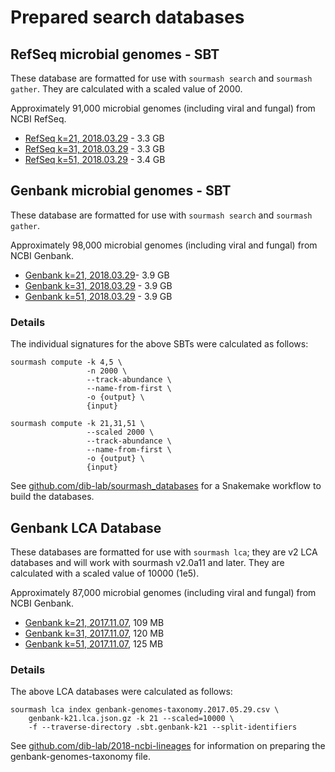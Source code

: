 # Prepared search databases

## RefSeq microbial genomes - SBT

These database are formatted for use with `sourmash search` and
`sourmash gather`. They are calculated with a scaled value of 2000.

Approximately 91,000 microbial genomes (including viral and fungal)
from NCBI RefSeq.

* [RefSeq k=21, 2018.03.29][0] - 3.3 GB
* [RefSeq k=31, 2018.03.29][1] - 3.3 GB
* [RefSeq k=51, 2018.03.29][2] - 3.4 GB

## Genbank microbial genomes - SBT

These database are formatted for use with `sourmash search` and
`sourmash gather`.

Approximately 98,000 microbial genomes (including viral and fungal)
from NCBI Genbank.

* [Genbank k=21, 2018.03.29][3]- 3.9 GB
* [Genbank k=31, 2018.03.29][4] - 3.9 GB
* [Genbank k=51, 2018.03.29][5] - 3.9 GB

### Details

The individual signatures for the above SBTs were calculated as follows:

```
sourmash compute -k 4,5 \
                 -n 2000 \
                 --track-abundance \
                 --name-from-first \
                 -o {output} \
                 {input}

sourmash compute -k 21,31,51 \
                 --scaled 2000 \
                 --track-abundance \
                 --name-from-first \
                 -o {output} \
                 {input}
```

See [github.com/dib-lab/sourmash_databases](https://github.com/dib-lab/sourmash_databases) for a Snakemake workflow
to build the databases.

[0]: https://s3-us-west-2.amazonaws.com/sourmash-databases/zip/refseq-k21.sbt.zip
[1]: https://s3-us-west-2.amazonaws.com/sourmash-databases/zip/refseq-k31.sbt.zip
[2]: https://s3-us-west-2.amazonaws.com/sourmash-databases/zip/refseq-k51.sbt.zip
[3]: https://s3-us-west-2.amazonaws.com/sourmash-databases/zip/genbank-k21.sbt.zip
[4]: https://s3-us-west-2.amazonaws.com/sourmash-databases/zip/genbank-k31.sbt.zip
[5]: https://s3-us-west-2.amazonaws.com/sourmash-databases/zip/genbank-k51.sbt.zip

## Genbank LCA Database

These databases are formatted for use with `sourmash lca`; they are
v2 LCA databases and will work with sourmash v2.0a11 and later.
They are calculated with a scaled value of 10000 (1e5).

Approximately 87,000 microbial genomes (including viral and fungal)
from NCBI Genbank.

* [Genbank k=21, 2017.11.07](https://osf.io/d7rv8/download), 109 MB
* [Genbank k=31, 2017.11.07](https://osf.io/4f8n3/download), 120 MB
* [Genbank k=51, 2017.11.07](https://osf.io/nemkw/download), 125 MB

### Details

The above LCA databases were calculated as follows:

```
sourmash lca index genbank-genomes-taxonomy.2017.05.29.csv \
    genbank-k21.lca.json.gz -k 21 --scaled=10000 \
    -f --traverse-directory .sbt.genbank-k21 --split-identifiers
```

See
[github.com/dib-lab/2018-ncbi-lineages](https://github.com/dib-lab/2018-ncbi-lineages)
for information on preparing the genbank-genomes-taxonomy file.
